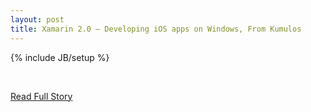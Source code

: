 ```yaml
---
layout: post
title: Xamarin 2.0 – Developing iOS apps on Windows, From Kumulos
---
```

{% include JB/setup %}<p><br />
<p><a href="http://www.kumulos.com/2013/02/27/xamarin2-0-kumulos-backend-as-a-service/">Read Full Story</a></p>
